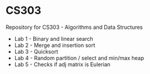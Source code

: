 # CS303
Repository for CS303 - Algorithms and Data Structures

- Lab 1 - Binary and linear search
- Lab 2 - Merge and insertion sort
- Lab 3 - Quicksort
- Lab 4 - Random partition / select and min/max heap
- Lab 5 - Checks if adj matrix is Eulerian